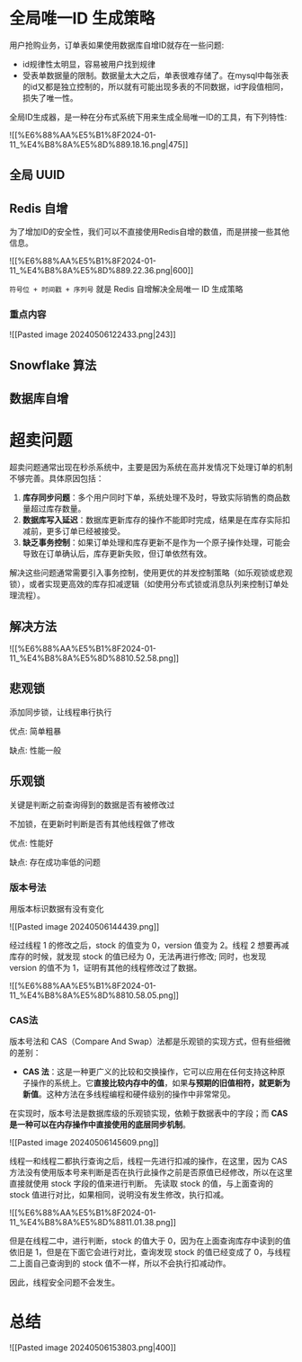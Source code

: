 # 全局唯一ID 生成策略

用户抢购业务，订单表如果使用数据库自增ID就存在一些问题:

- id规律性太明显，容易被用户找到规律
- 受表单数据量的限制。数据量太大之后，单表很难存储了。在mysql中每张表的id又都是独立控制的，所以就有可能出现多表的不同数据，id字段值相同，损失了唯一性。

全局ID生成器，是一种在分布式系统下用来生成全局唯一ID的工具，有下列特性:

![[%E6%88%AA%E5%B1%8F2024-01-11_%E4%B8%8A%E5%8D%889.18.16.png|475]]

## 全局 UUID

## Redis 自增

为了增加ID的安全性，我们可以不直接使用Redis自增的数值，而是拼接一些其他信息。

![[%E6%88%AA%E5%B1%8F2024-01-11_%E4%B8%8A%E5%8D%889.22.36.png|600]]

`符号位 + 时间戳 + 序列号` 就是 Redis 自增解决全局唯一 ID 生成策略

### 重点内容

![[Pasted image 20240506122433.png|243]]
## Snowflake 算法

## 数据库自增

# 超卖问题

超卖问题通常出现在秒杀系统中，主要是因为系统在高并发情况下处理订单的机制不够完善。具体原因包括：

1. **库存同步问题**：多个用户同时下单，系统处理不及时，导致实际销售的商品数量超过库存数量。
2. **数据库写入延迟**：数据库更新库存的操作不能即时完成，结果是在库存实际扣减前，更多订单已经被接受。
3. **缺乏事务控制**：如果订单处理和库存更新不是作为一个原子操作处理，可能会导致在订单确认后，库存更新失败，但订单依然有效。

解决这些问题通常需要引入事务控制，使用更优的并发控制策略（如乐观锁或悲观锁），或者实现更高效的库存扣减逻辑（如使用分布式锁或消息队列来控制订单处理流程）。
## 解决方法

![[%E6%88%AA%E5%B1%8F2024-01-11_%E4%B8%8A%E5%8D%8810.52.58.png]]

## 悲观锁

添加同步锁，让线程串行执行

优点: 简单粗暴

缺点: 性能一般

## 乐观锁

关键是判断之前查询得到的数据是否有被修改过

不加锁，在更新时判断是否有其他线程做了修改

优点: 性能好

缺点: 存在成功率低的问题

### 版本号法

用版本标识数据有没有变化

![[Pasted image 20240506144439.png]]

经过线程 1 的修改之后，stock 的值变为 0，version 值变为 2。线程 2 想要再减库存的时候，就发现 stock 的值已经为 0，无法再进行修改; 同时，也发现 version 的值不为 1，证明有其他的线程修改过了数据。

![[%E6%88%AA%E5%B1%8F2024-01-11_%E4%B8%8A%E5%8D%8810.58.05.png]]

### CAS法

版本号法和 CAS（Compare And Swap）法都是乐观锁的实现方式，但有些细微的差别：

- **CAS 法**：这是一种更广义的比较和交换操作，它可以应用在任何支持这种原子操作的系统上。它**直接比较内存中的值**，如果**与预期的旧值相符，就更新为新值**。这种方法在多线程编程和硬件级别的操作中非常常见。

在实现时，版本号法是数据库级的乐观锁实现，依赖于数据表中的字段；而 **CAS 是一种可以在内存操作中直接使用的底层同步机制**。

![[Pasted image 20240506145609.png]]

线程一和线程二都执行查询之后，线程一先进行扣减的操作，在这里，因为 CAS 方法没有使用版本号来判断是否在执行此操作之前是否原值已经修改，所以在这里直接就使用 stock 字段的值来进行判断。
先读取 stock 的值，与上面查询的 stock 值进行对比，如果相同，说明没有发生修改，执行扣减。


![[%E6%88%AA%E5%B1%8F2024-01-11_%E4%B8%8A%E5%8D%8811.01.38.png]]

但是在线程二中，进行判断，stock 的值大于 0，因为在上面查询库存中读到的值依旧是 1，但是在下面它会进行对比，查询发现 stock 的值已经变成了 0，与线程二上面自己查询到的 stock 值不一样，所以不会执行扣减动作。

因此，线程安全问题不会发生。

# 总结

![[Pasted image 20240506153803.png|400]]
